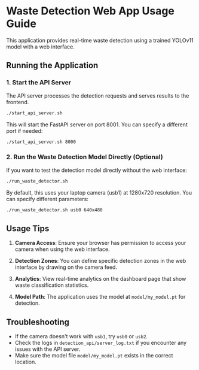 # Waste Detection Web App Usage Guide

This application provides real-time waste detection using a trained YOLOv11 model with a web interface.

## Running the Application

### 1. Start the API Server

The API server processes the detection requests and serves results to the frontend.

```bash
./start_api_server.sh
```

This will start the FastAPI server on port 8001. You can specify a different port if needed:

```bash
./start_api_server.sh 8000
```

### 2. Run the Waste Detection Model Directly (Optional)

If you want to test the detection model directly without the web interface:

```bash
./run_waste_detector.sh
```

By default, this uses your laptop camera (usb1) at 1280x720 resolution. You can specify different parameters:

```bash
./run_waste_detector.sh usb0 640x480
```

## Usage Tips

1. **Camera Access**: Ensure your browser has permission to access your camera when using the web interface.

2. **Detection Zones**: You can define specific detection zones in the web interface by drawing on the camera feed.

3. **Analytics**: View real-time analytics on the dashboard page that show waste classification statistics.

4. **Model Path**: The application uses the model at `model/my_model.pt` for detection.

## Troubleshooting

- If the camera doesn't work with `usb1`, try `usb0` or `usb2`.
- Check the logs in `detection_api/server_log.txt` if you encounter any issues with the API server.
- Make sure the model file `model/my_model.pt` exists in the correct location. 